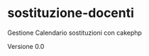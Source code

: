 sostituzione-docenti
====================

Gestione Calendario sostituzioni con cakephp

Versione 0.0 
